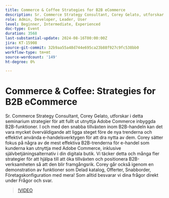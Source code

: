 ```yaml
---
title: Commerce & Coffee Strategies for B2B eCommerce
description: Sr. Commerce Strategy Consultant, Corey Gelato, utforskar i detta seminarium strategier för att fullt ut utnyttja Adobe Commerce inbyggda B2B-funktioner.
role: Admin, Developer, Leader, User
level: Beginner, Intermediate, Experienced
doc-type: Event
duration: 3568
last-substantial-update: 2024-08-16T00:00:00Z
jira: KT-15908
source-git-commit: 32b9aa55a48d744e695ca23b88f927c9fc538bb0
workflow-type: tm+mt
source-wordcount: '149'
ht-degree: 0%

---
```



# Commerce &amp; Coffee: Strategies for B2B eCommerce

Sr. Commerce Strategy Consultant, Corey Gelato, utforskar i detta seminarium strategier för att fullt ut utnyttja Adobe Commerce inbyggda B2B-funktioner. I och med den snabba tillväxten inom B2B-handeln kan det vara mycket överväldigande att ligga steget före de nya trenderna och effektivt använda e-handelsverktygen för att dra nytta av dem. Corey sätter fokus på några av de mest effektiva B2B-trenderna för e-handel som kunderna kan utnyttja med Adobe Commerce, inklusive självbetjäningsalternativ i din digitala butik. Vi täcker detta och många fler strategier för att hjälpa till att öka tillväxten och positionera B2B-verksamheten så att den blir framgångsrik. Corey går också igenom en demonstration av funktioner som Delad katalog, Offerter, Snabborder, Företagskonfiguration med mera! Som alltid besvarar vi dina frågor direkt under Frågor och svar.

>[!VIDEO](https://video.tv.adobe.com/v/3432604/?learn=on)
